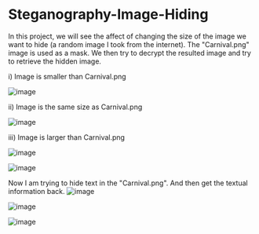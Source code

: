 # Steganography-Image-Hiding

In this project, we will see the affect of changing the size of the image we want to hide (a random image I took from the internet). The "Carnival.png" image is used as a mask. 
We then try to decrypt the resulted image and try to retrieve the hidden image.

i) Image is smaller than Carnival.png

![image](https://github.com/AmalSaqib/Steganography-Image-Hiding/assets/80645080/db1a32cb-065e-4dd3-a9fe-c1241a9aa494)

ii) Image is the same size as Carnival.png

![image](https://github.com/AmalSaqib/Steganography-Image-Hiding/assets/80645080/67743ad0-56c3-4d49-a1f6-032ea6c41236)

iii) Image is larger than Carnival.png

![image](https://github.com/AmalSaqib/Steganography-Image-Hiding/assets/80645080/b001582c-287c-4697-908c-00dac10f31ff)

![image](https://github.com/AmalSaqib/Steganography-Image-Hiding/assets/80645080/0c1507d2-cb37-4e37-8a86-c4382388062e)


Now I am trying to hide text in the "Carnival.png". And then get the textual information back.
![image](https://github.com/AmalSaqib/Steganography-Image-Hiding/assets/80645080/916da017-5afc-4458-8902-d84a0dc144ef)

![image](https://github.com/AmalSaqib/Steganography-Image-Hiding/assets/80645080/a07311e2-a8ad-49aa-83b3-51362eaa6341)

![image](https://github.com/AmalSaqib/Steganography-Image-Hiding/assets/80645080/a07a8422-9409-4bc5-a5df-7be408b83711)







